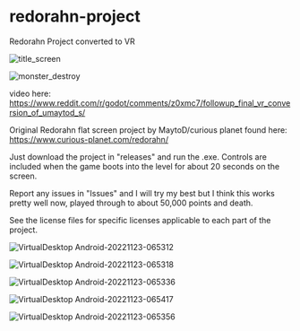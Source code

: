 # redorahn-project
Redorahn Project converted to VR



![title_screen](https://user-images.githubusercontent.com/87204721/203545578-60baeec4-12a8-48ad-bd6a-868298273df3.gif)



![monster_destroy](https://user-images.githubusercontent.com/87204721/203545624-e10560b6-5171-4d53-85b9-20f78f6c5b5e.gif)


video here: https://www.reddit.com/r/godot/comments/z0xmc7/followup_final_vr_conversion_of_umaytod_s/

Original Redorahn flat screen project by MaytoD/curious planet found here: https://www.curious-planet.com/redorahn/

Just download the project in "releases" and run the .exe.  Controls are included when the game boots into the level for about 20 seconds on the screen.

Report any issues in "Issues" and I will try my best but I think this works pretty well now, played through to about 50,000 points and death.

See the license files for specific licenses applicable to each part of the project.


![VirtualDesktop Android-20221123-065312](https://user-images.githubusercontent.com/87204721/203545662-558540cc-5ead-4046-9ece-6a8f549e711c.jpg)


![VirtualDesktop Android-20221123-065318](https://user-images.githubusercontent.com/87204721/203545671-b942ded2-5cd6-4d18-b505-e3c39c1172f5.jpg)


![VirtualDesktop Android-20221123-065336](https://user-images.githubusercontent.com/87204721/203545714-78811b64-44a1-468a-aafb-bfccba7384f2.jpg)

![VirtualDesktop Android-20221123-065417](https://user-images.githubusercontent.com/87204721/203545748-7cca96d4-767e-4b76-845b-efb682c6a457.jpg)

![VirtualDesktop Android-20221123-065356](https://user-images.githubusercontent.com/87204721/203545807-ac6b9753-a3ae-4811-a602-d01ce4961d4b.jpg)
